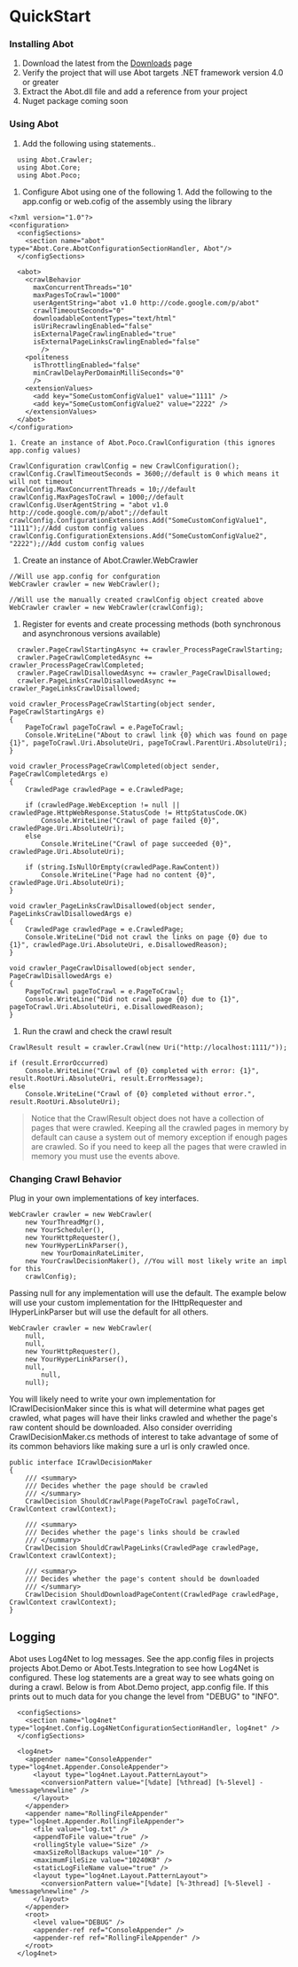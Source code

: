 # QuickStart #


### Installing Abot ###
  1. Download the latest from the [Downloads](http://code.google.com/p/abot/downloads/list) page
  1. Verify the project that will use Abot targets .NET framework version 4.0 or greater
  1. Extract the Abot.dll file and add a reference from your project
  1. Nuget package coming soon

### Using Abot ###
  1. Add the following using statements..
```
  using Abot.Crawler;
  using Abot.Core;
  using Abot.Poco;
```
  1. Configure Abot using one of the following
    1. Add the following to the app.config or web.cofig of the assembly using the library
```
<?xml version="1.0"?>
<configuration>
  <configSections>
    <section name="abot" type="Abot.Core.AbotConfigurationSectionHandler, Abot"/>
  </configSections>

  <abot>
    <crawlBehavior
      maxConcurrentThreads="10"
      maxPagesToCrawl="1000"
      userAgentString="abot v1.0 http://code.google.com/p/abot"
      crawlTimeoutSeconds="0"
      downloadableContentTypes="text/html"
      isUriRecrawlingEnabled="false"
      isExternalPageCrawlingEnabled="true"
      isExternalPageLinksCrawlingEnabled="false"
        />
    <politeness
      isThrottlingEnabled="false"
      minCrawlDelayPerDomainMilliSeconds="0"
      />
    <extensionValues>
      <add key="SomeCustomConfigValue1" value="1111" />
      <add key="SomeCustomConfigValue2" value="2222" />
    </extensionValues>
  </abot>  
</configuration>
```
    1. Create an instance of Abot.Poco.CrawlConfiguration (this ignores app.config values)
```
CrawlConfiguration crawlConfig = new CrawlConfiguration();
crawlConfig.CrawlTimeoutSeconds = 3600;//default is 0 which means it will not timeout
crawlConfig.MaxConcurrentThreads = 10;//default
crawlConfig.MaxPagesToCrawl = 1000;//default
crawlConfig.UserAgentString = "abot v1.0 http://code.google.com/p/abot";//default
crawlConfig.ConfigurationExtensions.Add("SomeCustomConfigValue1", "1111");//Add custom config values
crawlConfig.ConfigurationExtensions.Add("SomeCustomConfigValue2", "2222");//Add custom config values
```
  1. Create an instance of Abot.Crawler.WebCrawler
```
//Will use app.config for confguration
WebCrawler crawler = new WebCrawler();
```
```
//Will use the manually created crawlConfig object created above
WebCrawler crawler = new WebCrawler(crawlConfig);
```

  1. Register for events and create processing methods (both synchronous and asynchronous versions available)
```
  crawler.PageCrawlStartingAsync += crawler_ProcessPageCrawlStarting;
  crawler.PageCrawlCompletedAsync += crawler_ProcessPageCrawlCompleted;
  crawler.PageCrawlDisallowedAsync += crawler_PageCrawlDisallowed;
  crawler.PageLinksCrawlDisallowedAsync += crawler_PageLinksCrawlDisallowed;
```
```
void crawler_ProcessPageCrawlStarting(object sender, PageCrawlStartingArgs e)
{
	PageToCrawl pageToCrawl = e.PageToCrawl;
	Console.WriteLine("About to crawl link {0} which was found on page {1}", pageToCrawl.Uri.AbsoluteUri, pageToCrawl.ParentUri.AbsoluteUri);
}

void crawler_ProcessPageCrawlCompleted(object sender, PageCrawlCompletedArgs e)
{
	CrawledPage crawledPage = e.CrawledPage;

	if (crawledPage.WebException != null || crawledPage.HttpWebResponse.StatusCode != HttpStatusCode.OK)
		Console.WriteLine("Crawl of page failed {0}", crawledPage.Uri.AbsoluteUri);
	else
		Console.WriteLine("Crawl of page succeeded {0}", crawledPage.Uri.AbsoluteUri);

	if (string.IsNullOrEmpty(crawledPage.RawContent))
		Console.WriteLine("Page had no content {0}", crawledPage.Uri.AbsoluteUri);
}

void crawler_PageLinksCrawlDisallowed(object sender, PageLinksCrawlDisallowedArgs e)
{
	CrawledPage crawledPage = e.CrawledPage;
	Console.WriteLine("Did not crawl the links on page {0} due to {1}", crawledPage.Uri.AbsoluteUri, e.DisallowedReason);
}

void crawler_PageCrawlDisallowed(object sender, PageCrawlDisallowedArgs e)
{
	PageToCrawl pageToCrawl = e.PageToCrawl;
	Console.WriteLine("Did not crawl page {0} due to {1}", pageToCrawl.Uri.AbsoluteUri, e.DisallowedReason);
}
```
  1. Run the crawl and check the crawl result
```
CrawlResult result = crawler.Crawl(new Uri("http://localhost:1111/"));

if (result.ErrorOccurred)
	Console.WriteLine("Crawl of {0} completed with error: {1}", result.RootUri.AbsoluteUri, result.ErrorMessage);
else
	Console.WriteLine("Crawl of {0} completed without error.", result.RootUri.AbsoluteUri);

```
> Notice that the CrawlResult object does not have a collection of pages that were crawled. Keeping all the crawled pages in memory by default can cause a system out of memory exception if enough pages are crawled. So if you need to keep all the pages that were crawled in memory you must use the events above.

### Changing Crawl Behavior ###
Plug in your own implementations of key interfaces.

```
WebCrawler crawler = new WebCrawler(
	new YourThreadMgr(), 
	new YourScheduler(), 
	new YourHttpRequester(), 
	new YourHyperLinkParser(), 
        new YourDomainRateLimiter,
	new YourCrawlDecisionMaker(), //You will most likely write an impl for this
	crawlConfig);
```

Passing null for any implementation will use the default. The example below will use your custom implementation for the IHttpRequester and IHyperLinkParser but will use the default for all others.

```
WebCrawler crawler = new WebCrawler(
	null, 
	null, 
	new YourHttpRequester(), 
	new YourHyperLinkParser(), 
	null,
        null, 
	null);
```

You will likely need to write your own implementation for ICrawlDecisionMaker since this is what will determine what pages get crawled, what pages will have their links crawled and whether the page's raw content should be downloaded. Also consider overriding CrawlDecisionMaker.cs methods of interest to take advantage of some of its common behaviors like making sure a url is only crawled once.

```
public interface ICrawlDecisionMaker
{
	/// <summary>
	/// Decides whether the page should be crawled
	/// </summary>
	CrawlDecision ShouldCrawlPage(PageToCrawl pageToCrawl, CrawlContext crawlContext);

	/// <summary>
	/// Decides whether the page's links should be crawled
	/// </summary>
	CrawlDecision ShouldCrawlPageLinks(CrawledPage crawledPage, CrawlContext crawlContext);

	/// <summary>
	/// Decides whether the page's content should be downloaded
	/// </summary>
	CrawlDecision ShouldDownloadPageContent(CrawledPage crawledPage, CrawlContext crawlContext);
}
```

## Logging ##

Abot uses Log4Net to log messages. See the app.config files in projects projects Abot.Demo or Abot.Tests.Integration to see how Log4Net is configured. These log statements are a great way to see whats going on during a crawl. Below is from Abot.Demo project, app.config file. If this prints out to much data for you change the level from "DEBUG" to "INFO".

```
  <configSections>
    <section name="log4net" type="log4net.Config.Log4NetConfigurationSectionHandler, log4net" />
  </configSections>

  <log4net>
    <appender name="ConsoleAppender" type="log4net.Appender.ConsoleAppender">
      <layout type="log4net.Layout.PatternLayout">
        <conversionPattern value="[%date] [%thread] [%-5level] - %message%newline" />
      </layout>
    </appender>
    <appender name="RollingFileAppender" type="log4net.Appender.RollingFileAppender">
      <file value="log.txt" />
      <appendToFile value="true" />
      <rollingStyle value="Size" />
      <maxSizeRollBackups value="10" />
      <maximumFileSize value="10240KB" />
      <staticLogFileName value="true" />
      <layout type="log4net.Layout.PatternLayout">
        <conversionPattern value="[%date] [%-3thread] [%-5level] - %message%newline" />
      </layout>
    </appender>
    <root>
      <level value="DEBUG" />
      <appender-ref ref="ConsoleAppender" />
      <appender-ref ref="RollingFileAppender" />
    </root>
  </log4net>
```